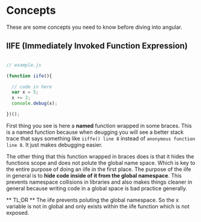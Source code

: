 # Concepts
These are some concepts you need to know before diving into angular.

## IIFE (Immediately Invoked Function Expression)

```javascript

// example.js

(function iife(){

  // code in here
  var x = 5;
  x += 2;
  console.debug(x);

})();

```

First thing you see is here a **named** function wrapped in some braces. This is a named function because when deugging you will see a better stack trace that says something like ```iiffe() line 8``` instead of ```anonymous function line 8```. It just makes debugging easier.

The other thing that this function wrapped in braces does is that it hides the functions scope and does not polute the global name space. Which is key to the entire purpose of doing an iife in the first place. The purpose of the iife in general is to **hide code inside of it from the global namespace**. This prevents namespace collisions in libraries and also makes things cleaner in general because writing code in a global space is bad practice generally.

** TL;DR ** The iife prevents poluting the global namespace. So the x variable is not in global and only exists within the iife function which is not exposed. 
